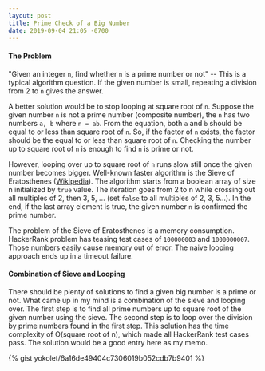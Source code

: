 ```yaml
---
layout: post
title: Prime Check of a Big Number
date: 2019-09-04 21:05 -0700
---
```


#### The Problem

"Given an integer `n`, find whether `n` is a prime number or not" -- This is a typical
algorithm question.
If the given number is small, repeating a division from 2 to `n` gives the answer.

A better solution would be to stop looping at square root of `n`.
Suppose the given number `n` is not a prime number (composite number), the `n` has
two numbers `a, b` where `n = ab`.
From the equation, both `a` and `b` should be equal to or less than square root of `n`.
So, if the factor of `n` exists, the factor should be the equal to or less than square root of `n`.
Checking the number up to square root of `n` is enough to find `n` is prime or not.

However, looping over up to square root of `n` runs slow still once the given number becomes bigger.
Well-known faster algorithm is the Sieve of Eratosthenes ([Wikipedia](https://en.wikipedia.org/wiki/Sieve_of_Eratosthenes)).
The algorithm starts from a boolean array of size n initialized by `true` value.
The iteration goes from 2 to n while crossing out all multiples of 2, then 3, 5, ... (set `false` to all multiples of 2, 3, 5...).
In the end, if the last array element is true, the given number `n` is confirmed the prime number.

The problem of the Sieve of Eratosthenes is a memory consumption.
HackerRank problem has teasing test cases of `100000003` and `1000000007`.
Those numbers easily cause memory out of error.
The naive looping approach ends up in a timeout failure.

#### Combination of Sieve and Looping

There should be plenty of solutions to find a given big number is a prime or not.
What came up in my mind is a combination of the sieve and looping over.
The first step is to find all prime numbers up to square root of the given number using the sieve.
The second step is to loop over the division by prime numbers found in the first step.
This solution has the time complexity of O(square root of n), which made all HackerRank test cases pass.
The solution would be a good entry here as my memo.


{% gist yokolet/6a16de49404c7306019b052cdb7b9401 %}
